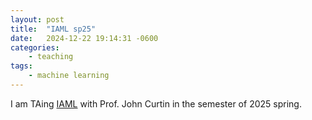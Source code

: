 ```yaml
---
layout: post
title:  "IAML sp25"
date:   2024-12-22 19:14:31 -0600
categories: 
    - teaching
tags:
    - machine learning
---
```


I am TAing [IAML](https://jjcurtin.github.io/book_iaml/) with Prof. John Curtin in the semester of 2025 spring.